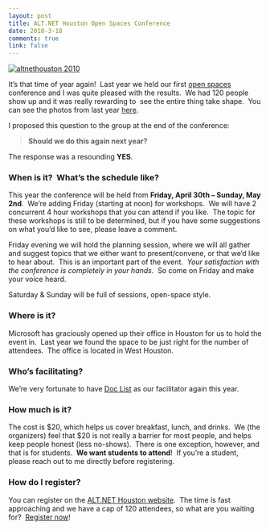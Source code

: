 ```yaml
--- 
layout: post
title: ALT.NET Houston Open Spaces Conference
date: 2010-3-18
comments: true
link: false
---
```

<p><a href="http://altnethouston.com" target="_blank"><img src="/images/logo.png" alt="altnethouston 2010"   /> </a></p> It’s that time of year again!&#160; Last year we held our first <a href="http://en.wikipedia.org/wiki/Open_Space_Technology" target="_blank">open spaces</a> conference and I was quite pleased with the results.&#160; We had 120 people show up and it was really rewarding to&#160; see the entire thing take shape.&#160; You can see the photos from last year <a href="http://altnethouston/#photos" target="_blank">here</a>.  <p></p>  <p>I proposed this question to the group at the end of the conference:</p>  <blockquote>   <p><strong>Should we do this again next year?</strong></p> </blockquote>  <p>The response was a resounding <strong>YES</strong>.</p>  <h3>When is it?&#160; What’s the schedule like?</h3>  <p>This year the conference will be held from <strong>Friday, April 30th – Sunday, May 2nd</strong>.&#160; We’re adding Friday (starting at noon) for workshops.&#160; We will have 2 concurrent 4 hour workshops that you can attend if you like.&#160; The topic for these workshops is still to be determined, but if you have some suggestions on what you’d like to see, please leave a comment.</p>  <p>Friday evening we will hold the planning session, where we will all gather and suggest topics that we either want to present/convene, or that we’d like to hear about.&#160; This is an important part of the event.&#160; <em>Your satisfaction with the conference is completely in your hands.&#160; </em>So come on Friday and make your voice heard.</p>  <p>Saturday &amp; Sunday will be full of sessions, open-space style.</p>  <h3>Where is it?</h3>  <p>Microsoft has graciously opened up their office in Houston for us to hold the event in.&#160; Last year we found the space to be just right for the number of attendees.&#160; The office is located in West Houston.</p>  <h3>Who’s facilitating?</h3>  <p>We’re very fortunate to have <a href="http://stevenlist.com/" target="_blank">Doc List</a> as our facilitator again this year.</p>  <h3>How much is it?</h3>  <p>The cost is $20, which helps us cover breakfast, lunch, and drinks.&#160; We (the organizers) feel that $20 is not really a barrier for most people, and helps keep people honest (less no-shows).&#160; There is one exception, however, and that is for students.&#160; <strong>We want students to attend</strong>!&#160; If you’re a student, please reach out to me directly before registering.</p>  <h3>How do I register?</h3>  <p>You can register on the <a href="http://altnethouston.com" target="_blank">ALT.NET Houston website</a>.&#160; The time is fast approaching and we have a cap of 120 attendees, so what are you waiting for?&#160; <a href="http://altnethouston.com/#registration" target="_blank">Register now</a>!</p>
